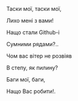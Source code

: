 ﻿Таски мої, таски мої,

Лихо мені з вами!


Нащо стали Github-i

Сумними рядами?..


Чом вас вітер не розвіяв

В степу, як пилину?




Баги мої, баги,

Нащо Вас робити!.


